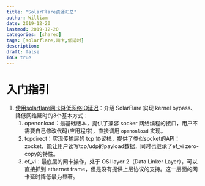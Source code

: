 ```yaml
---
title: "SolarFlare资源汇总"
author: William
date: 2019-12-20
lastmod: 2019-12-20
categories: [shared]
tags: [solarflare,网卡,低延时]
description: 
draft: false
ToC: true
---
```


# 入门指引

1. [使用solarflare网卡降低网络IO延迟](https://zhuanlan.zhihu.com/p/59242346)：介绍 SolarFlare 实现 kernel bypass、降低网络延时的3个基本方式：
   1. openonload：最基础版本，提供了兼容 socker 网络编程的接口，用户不需要自己修改代码(应用程序)，直接调用 `openonload` 实现。
   2. tcpdirect：实现传输层的 tcp 协议栈，提供了类似socket的API：zocket，能让用户读写tcp/udp的payload数据，同时也继承了ef_vi zero-copy的特性。
   3. ef_vi：最底层的网卡操作，处于 OSI layer 2（Data Linker Layer），可以直接抓到 ethernet frame，但是没有提供上层协议的支持。这一层面的网卡延时降低最为显著。


